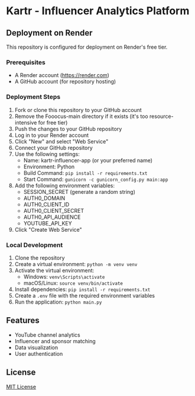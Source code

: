# Kartr - Influencer Analytics Platform

## Deployment on Render

This repository is configured for deployment on Render's free tier.

### Prerequisites

- A Render account (https://render.com)
- A GitHub account (for repository hosting)

### Deployment Steps

1. Fork or clone this repository to your GitHub account
2. Remove the Fooocus-main directory if it exists (it's too resource-intensive for free tier)
3. Push the changes to your GitHub repository
4. Log in to your Render account
5. Click "New" and select "Web Service"
6. Connect your GitHub repository
7. Use the following settings:
   - Name: kartr-influencer-app (or your preferred name)
   - Environment: Python
   - Build Command: `pip install -r requirements.txt`
   - Start Command: `gunicorn -c gunicorn_config.py main:app`
8. Add the following environment variables:
   - SESSION_SECRET (generate a random string)
   - AUTH0_DOMAIN
   - AUTH0_CLIENT_ID
   - AUTH0_CLIENT_SECRET
   - AUTH0_API_AUDIENCE
   - YOUTUBE_API_KEY
9. Click "Create Web Service"

### Local Development

1. Clone the repository
2. Create a virtual environment: `python -m venv venv`
3. Activate the virtual environment:
   - Windows: `venv\Scripts\activate`
   - macOS/Linux: `source venv/bin/activate`
4. Install dependencies: `pip install -r requirements.txt`
5. Create a `.env` file with the required environment variables
6. Run the application: `python main.py`

## Features

- YouTube channel analytics
- Influencer and sponsor matching
- Data visualization
- User authentication

## License

[MIT License](LICENSE)
